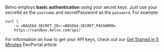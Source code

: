Belvo employs **basic authentication** using your secret keys. Just use your secretId as the `username` and secretPassword as the `password`. For example:

```text Authentication example
curl \
    -u =BASE64-SECRET_ID=:=BASE64-SECRET_PASSWORD=
    https://sandbox.belvo.com/api/
```

For information on how to get your API keys, check out our [Get Started in 5 Minutes](https://developers.belvo.com/docs/get-started-in-5-minutes) DevPortal article.